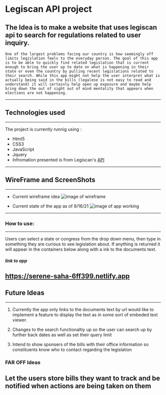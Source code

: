 # __Legiscan API project__
The Idea is to make a website that uses legiscan api to search for regulations related to user inquiry. 
---------------------------------------------------------------------------------------------

    One of the largest problems facing our country is how seemingly off limits legislation feels to the everyday person. The goal of this app is to be able to quickly find related legislation that is current enough to bring the user up to date on what is happening in their state or even the country by pulling recent legislations related to their search. While this app might not help the user interpret what is actually being said in the bills (legalese is not easy to read and understand) it will certainly help open up exposure and maybe help bring down the out of sight out of mind mentality that appears when elections are not happening. 
    
----------------------------------------------------------------------------------------------



## __Technologies used__
----------------------------------------------------------------------------------------------
The project is currently runnig using :
* Html5
* CSS3
* JavaScript
* Jquery 
* Infromation presented is from Legiscan's [API](https://legiscan.com/legiscan)
----------------------------------------------------------------------------------------------



## __WireFrame and ScreenShots__
----------------------------------------------------------------------------------------------
* Current wireframe idea
![image of wireframe](https://i.imgur.com/52xWORq.png)

* Current state of the app as of 9/16/21
![image of app working](https://i.imgur.com/EkBvmZQ.png)




----------------------------------------------------------------------------------------------
### __How to use__:
----------------------------------------------------------------------------------------------
Users can select a state or congress from the drop down menu, then type in something they are curious to see legislation about. If anything is returned it will appear in the containers below along with a ink to the documents text.

#### _link to app_
https://serene-saha-6ff399.netlify.app
----------------------------------------------------------------------------------------------



## __Future Ideas__
----------------------------------------------------------------------------------------------
1. Currently the app only links to the documents text by url would like to implement a feature to display the text as in some sort of embeded text viewer. 

2. Changes to the search functionaltiy up so the user can search up by further back dates as well as set their query limit

3. Intend to show sponsers of the bills with their office information so constituents know who to contact regarding the legislation

### __FAR OFF Ideas__

Let the users store bills they want to track and be notified when actions are being taken on them 
----------------------------------------------------------------------------------------------